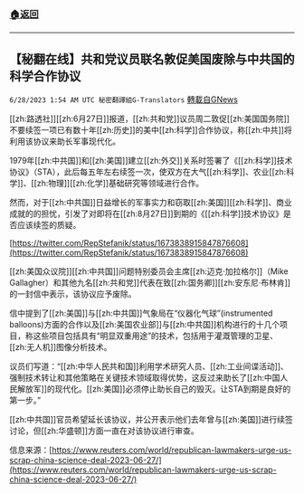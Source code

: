 ###  [:house:返回](README.md)
---


## 【秘翻在线】共和党议员联名敦促美国废除与中共国的科学合作协议
`6/28/2023 1:54 AM UTC 秘密翻譯組G-Translators` [轉載自GNews](https://gnews.org/articles/1418476)

[[zh:路透社]][[zh:6月27日]]报道，[[zh:共和党]]议员周二敦促[[zh:美国国务院]]不要续签一项已有数十年[[zh:历史]]的美中[[zh:科学]]合作协议，称[[zh:中共]]将利用该协议来助长军事现代化。

1979年[[zh:中共国]]和[[zh:美国]]建立[[zh:外交]]关系时签署了《[[zh:科学]]技术协议》（STA），此后每五年左右续签一次，使双方在大气[[zh:科学]]、农业[[zh:科学]]、[[zh:物理]][[zh:化学]]基础研究等领域进行合作。

然而，对于[[zh:中共国]]日益增长的军事实力和窃取[[zh:美国]][[zh:科学]]、商业成就的的担忧，引发了对即将在[[zh:8月27日]]到期的《[[zh:科学]]技术协议》是否应该续签的质疑。

[https://twitter.com/RepStefanik/status/1673838915847876608](https://twitter.com/RepStefanik/status/1673838915847876608)

[[zh:美国众议院]][[zh:中共国]]问题特别委员会主席[[zh:迈克·加拉格尔]]（Mike Gallagher）和其他九名[[zh:共和党]]代表在致[[zh:国务卿]][[zh:安东尼·布林肯]]的一封信中表示，该协议应予废除。

信中提到了[[zh:美国]]与[[zh:中共国]]气象局在“仪器化气球”(instrumented balloons)方面的合作以及[[zh:美国农业部]]与[[zh:中共国]]机构进行的十几个项目，称这些项目包括具有“明显双重用途”的技术，包括用于灌溉管理的卫星、[[zh:无人机]]图像分析技术。

议员们写道：“[[zh:中华人民共和国]]利用学术研究人员、[[zh:工业间谍活动]]、强制技术转让和其他策略在关键技术领域取得优势，这反过来助长了[[zh:中国人民解放军]]的现代化。[[zh:美国]]必须停止助长自己的毁灭。让STA到期是良好的第一步。”

[[zh:中共国]]官员希望延长该协议，并公开表示他们去年曾与[[zh:美国]]进行续签讨论，但[[zh:华盛顿]]方面一直在对该协议进行审查。



信息来源：[https://www.reuters.com/world/republican-lawmakers-urge-us-scrap-china-science-deal-2023-06-27/](https://www.reuters.com/world/republican-lawmakers-urge-us-scrap-china-science-deal-2023-06-27/)


